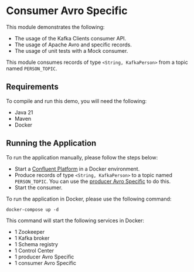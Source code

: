 # Consumer Avro Specific

This module demonstrates the following:

- The usage of the Kafka Clients consumer API.
- The usage of Apache Avro and specific records.
- The usage of unit tests with a Mock consumer.

This module consumes records of type `<String, KafkaPerson>` from a topic named `PERSON_TOPIC`.

## Requirements

To compile and run this demo, you will need the following:

- Java 21
- Maven
- Docker

## Running the Application

To run the application manually, please follow the steps below:

- Start a [Confluent Platform](https://docs.confluent.io/platform/current/quickstart/ce-docker-quickstart.html#step-1-download-and-start-cp) in a Docker environment.
- Produce records of type `<String, KafkaPerson>` to a topic named `PERSON_TOPIC`. You can use the [producer Avro Specific](../../kafka-producer-quickstarts/kafka-producer-avro-specific) to do this.
- Start the consumer.

To run the application in Docker, please use the following command:

```console
docker-compose up -d
```

This command will start the following services in Docker:

- 1 Zookeeper
- 1 Kafka broker
- 1 Schema registry
- 1 Control Center
- 1 producer Avro Specific
- 1 consumer Avro Specific
